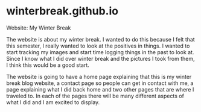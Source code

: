 # winterbreak.github.io

Website:  My Winter Break

The website is about my winter break. I wanted to do this because I felt that this semester, I really wanted to look at the positives in things. I wanted to start tracking my images and start time logging things in the past to look at. Since I know what I did over winter break and the pictures I took from them, I think this would be a good start. 

The website is going to have a home page explaining that this is my winter break blog website, a contact page so people can get in contact with me, a page explaining what I did back home and two other pages that are where I traveled to. In each of the pages there will be many different aspects of what I did and I am excited to display.
